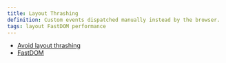 ```yaml
---
title: Layout Thrashing
definition: Custom events dispatched manually instead by the browser.
tags: layout FastDOM performance
---
```


- [Avoid layout thrashing](https://developers.google.com/web/fundamentals/performance/rendering/avoid-large-complex-layouts-and-layout-thrashing#avoid_layout_thrashing)
- [FastDOM](https://github.com/wilsonpage/fastdom)
